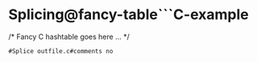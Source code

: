 # Splicing@fancy-table```C-example
/* Fancy C hashtable goes here
...
*/
```
#Splice outfile.c#comments no